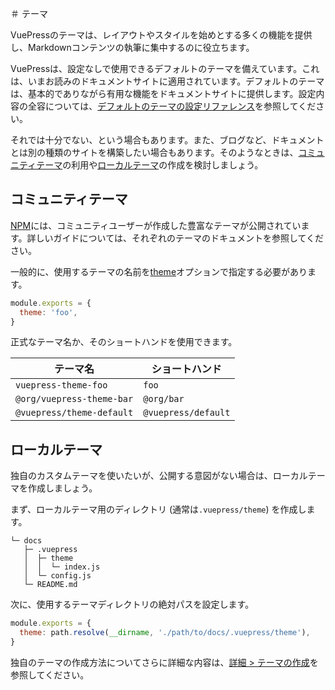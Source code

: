 ＃ テーマ

VuePressのテーマは、レイアウトやスタイルを始めとする多くの機能を提供し、Markdownコンテンツの執筆に集中するのに役立ちます。

VuePressは、設定なしで使用できるデフォルトのテーマを備えています。これは、いまお読みのドキュメントサイトに適用されています。デフォルトのテーマは、基本的でありながら有用な機能をドキュメントサイトに提供します。設定内容の全容については、[デフォルトのテーマの設定リファレンス](../reference/default-theme/config.md)を参照してください。

それでは十分でない、という場合もあります。また、ブログなど、ドキュメントとは別の種類のサイトを構築したい場合もあります。そのようなときは、[コミュニティテーマ](#community-theme)の利用や[ローカルテーマ](#local-theme)の作成を検討しましょう。

## コミュニティテーマ

[NPM](https://www.npmjs.com/search?q=keywords:vuepress-theme)には、コミュニティユーザーが作成した豊富なテーマが公開されています。詳しいガイドについては、それぞれのテーマのドキュメントを参照してください。

一般的に、使用するテーマの名前を[theme](../reference/config.md#theme)オプションで指定する必要があります。

```js
module.exports = {
  theme: 'foo',
}
```

正式なテーマ名か、そのショートハンドを使用できます。

|          テーマ名          |    ショートハンド     |
|---------------------------|---------------------|
| `vuepress-theme-foo`      | `foo`               |
| `@org/vuepress-theme-bar` | `@org/bar`          |
| `@vuepress/theme-default` | `@vuepress/default` |

## ローカルテーマ

独自のカスタムテーマを使いたいが、公開する意図がない場合は、ローカルテーマを作成しましょう。

まず、ローカルテーマ用のディレクトリ (通常は`.vuepress/theme`) を作成します。

```
└─ docs
   ├─ .vuepress
   │  ├─ theme
   │  │  └─ index.js
   │  └─ config.js
   └─ README.md
```

次に、使用するテーマディレクトリの絶対パスを設定します。

```js
module.exports = {
  theme: path.resolve(__dirname, './path/to/docs/.vuepress/theme'),
}
```

独自のテーマの作成方法についてさらに詳細な内容は、[詳細 > テーマの作成](../advanced/theme.md)を参照してください。